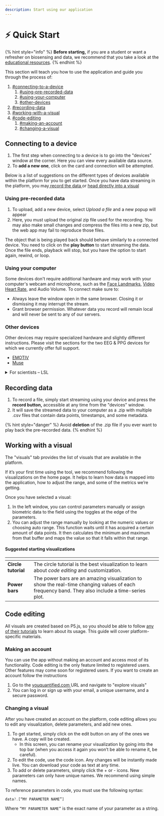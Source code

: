 ```yaml
---
description: Start using our application
---
```


# ⚡ Quick Start

{% hint style="info" %}
&#x20;**Before starting,** if you are a student or want a refresher on biosensing and data, we recommend that you take a look at the [educational resources](educational-resources.md).
{% endhint %}

This section will teach you how to use the application and guide you through the process of:

1. [#connecting-to-a-device](quick-start.md#connecting-to-a-device "mention")
   1. [#using-pre-recorded-data](quick-start.md#using-pre-recorded-data "mention")
   2. [#using-your-computer](quick-start.md#using-your-computer "mention")
   3. [#other-devices](quick-start.md#other-devices "mention")
2. [#recording-data](quick-start.md#recording-data "mention")
3. [#working-with-a-visual](quick-start.md#working-with-a-visual "mention")
4. [#code-editing](quick-start.md#code-editing "mention")
   1. [#making-an-account](quick-start.md#making-an-account "mention")
   2. [#changing-a-visual](quick-start.md#changing-a-visual "mention")

## Connecting to a device

1. The first step when connecting to a device is to go into the "devices" window at the corner. Here you can view every available data source.
2. To **add a new one**, click on the card and connection will be attempted.

Below is a list of suggestions on the different types of devices available within the platform for you to get started. Once you have data streaming in the platform, you may[ record the data ](quick-start.md#recording-data)or [head directly into a visual](quick-start.md#working-with-a-visual)

### Using pre-recorded data

1. To upload, add a new device, select _Upload a file_ and a new popup will appear
2. Here, you must upload the original zip file used for the recording. You may also make small changes and compress the files into a new zip, but the web app may fail to reproduce those files.

The object that is being played back should behave similarly to a connected device. You need to click on the **play button** to start streaming the data. Once the file ends, playback will stop, but you have the option to start again, rewind, or loop.

### Using your computer

Some devices don't require additional hardware and may work with your computer's webcam and microphone, such as the [Face Landmarks](devices/face-landmarks.md), [Video Heart Rate](devices/video-heart-rate.md), and Audio Volume. To connect make sure to:

* Always leave the window open in the same browser. Closing it or dismissing it may interrupt the stream.
* Grant browser permission. Whatever data you record will remain local and will never be sent to any of our servers.

### Other devices

Other devices may require specialized hardware and slightly different instructions. Please visit the sections for the two EEG & PPG devices for which we currently offer full support.

* [EMOTIV](devices/emotiv.md)
* [Muse](devices/muse.md)

<details>

<summary>For scientists – LSL </summary>

You may also connect local LSL datastreams to the app; however, this functionality doesn't have full support. For more information [view the respective page in the guide.](devices/lsl.md) &#x20;

</details>

## Recording data

1. To record a file, simply start streaming using your device and press the **record button,** accessible at any time from the "devices" window.&#x20;
2. It will save the streamed data to your computer as a .zip with multiple .csv files that contain data points, timestamps, and some metadata.

{% hint style="danger" %}
Avoid **deletion** of the .zip file if you ever want to play back the pre-recorded data.
{% endhint %}

## Working with a visual

The "visuals" tab provides the list of visuals that are available in the platform.

If it’s your first time using the tool, we recommend following the visualizations on the home page. It helps to learn how data is mapped into the application, how to adjust the range, and some of the metrics we’re getting.&#x20;

Once you have selected a visual:

1. In the left window, you can control parameters manually or assign biometric data to the field using the toggles at the edge of the parameters.
2. You can adjust the range manually by looking at the numeric values or choosing auto range. This function waits until it has acquired a certain amount of data points. It then calculates the minimum and maximum from that buffer and maps the value so that it falls within that range.

#### Suggested starting visualizations

<table data-view="cards" data-full-width="false"><thead><tr><th></th><th></th><th></th></tr></thead><tbody><tr><td><strong>Circle tutorial</strong></td><td>The circle tutorial is the best visualization to learn about <em>code editing</em> and customization.</td><td></td></tr><tr><td><strong>Power bars</strong></td><td>The power bars are an amazing visualization to show the real-time changing values of each frequency band. They also include a time-series plot.</td><td></td></tr></tbody></table>



## Code editing

All visuals are created based on P5.js, so you should be able to follow [any of their tutorials](https://p5js.org/tutorials/) to learn about its usage. This guide will cover platform-specific materials.

### Making an account

You can use the app without making an account and access most of its functionality. Code editing is the only feature limited to registered users. Other features may come soon for registered users. If you want to create an account follow the instructions

1. Go to the [youquantified.com ](https://youquantified.com)URL and navigate to "explore visuals"
2. You can log in or sign up with your email, a unique username, and a secure password.

### Changing a visual

After you have created an account on the platform, code editing allows you to edit any visualization, delete parameters, and add new ones.&#x20;

1. To get started, simply click on the edit button on any of the ones we have. A copy will be created.&#x20;
   * In this screen, you can rename your visualization by going into the top bar (when you access it again you won’t be able to rename it, be careful).&#x20;
2. To edit the code, use the code icon. Any changes will be instantly made live. You can download your code as text at any time.
3. To add or delete parameters, simply click the + or - icons. New parameters can only have unique names. We recommend using simple names.

To reference parameters in code, you must use the following syntax:

```javascript
data?.[“MY PARAMETER NAME”]
```

Where `“MY PARAMETER NAME”` is the exact name of your parameter as a string.

